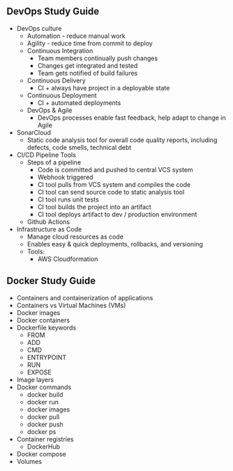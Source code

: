 ## DevOps Study Guide

+ DevOps culture
  + Automation - reduce manual work
  + Agility - reduce time from commit to deploy
  + Continuous Integration
    + Team members continually push changes
    + Changes get integrated and tested
    + Team gets notified of build failures
  + Continuous Delivery
    + CI + always have project in a deployable state
  + Continuous Deployment
    + CI + automated deployments
  + DevOps & Agile
    + DevOps processes enable fast feedback, help adapt to change in Agile
+ SonarCloud
  + Static code analysis tool for overall code quality reports, including defects, code smells, technical debt
+ CI/CD Pipeline Tools
  + Steps of a pipeline
    + Code is committed and pushed to central VCS system
    + Webhook triggered
    + CI tool pulls from VCS system and compiles the code
    + CI tool can send source code to static analysis tool
    + CI tool runs unit tests
    + CI tool builds the project into an artifact
    + CI tool deploys artifact to dev / production environment
  + Github Actions
+ Infrastructure as Code
  + Manage cloud resources as code
  + Enables easy & quick deployments, rollbacks, and versioning
  + Tools:
    + AWS Cloudformation

## Docker Study Guide

- Containers and containerization of applications
- Containers vs Virtual Machines (VMs)
- Docker images
- Docker containers
- Dockerfile keywords
  - FROM
  - ADD
  - CMD
  - ENTRYPOINT
  - RUN
  - EXPOSE
- Image layers
- Docker commands
  - docker build
  - docker run
  - docker images
  - docker pull
  - docker push
  - docker ps
- Container registries
  - DockerHub
- Docker compose
- Volumes